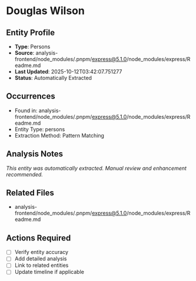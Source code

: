 # Douglas Wilson

## Entity Profile
- **Type**: Persons
- **Source**: analysis-frontend/node_modules/.pnpm/express@5.1.0/node_modules/express/Readme.md
- **Last Updated**: 2025-10-12T03:42:07.751277
- **Status**: Automatically Extracted

## Occurrences
- Found in: analysis-frontend/node_modules/.pnpm/express@5.1.0/node_modules/express/Readme.md
- Entity Type: persons
- Extraction Method: Pattern Matching

## Analysis Notes
*This entity was automatically extracted. Manual review and enhancement recommended.*

## Related Files
- analysis-frontend/node_modules/.pnpm/express@5.1.0/node_modules/express/Readme.md

## Actions Required
- [ ] Verify entity accuracy
- [ ] Add detailed analysis
- [ ] Link to related entities
- [ ] Update timeline if applicable
